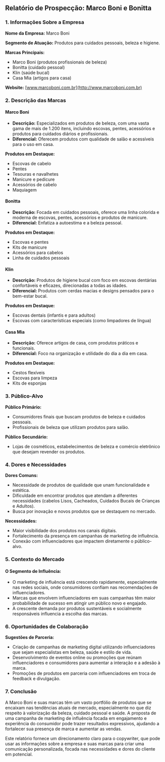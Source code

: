 ## Relatório de Prospecção: Marco Boni e Bonitta

### 1. Informações Sobre a Empresa

**Nome da Empresa:** Marco Boni

**Segmento de Atuação:** Produtos para cuidados pessoais, beleza e higiene.

**Marcas Principais:**
- Marco Boni (produtos profissionais de beleza)
- Bonitta (cuidado pessoal)
- Klin (saúde bucal)
- Casa Mia (artigos para casa)

**Website:** [www.marcoboni.com.br](http://www.marcoboni.com.br)

### 2. Descrição das Marcas

#### Marco Boni
- **Descrição:** Especializados em produtos de beleza, com uma vasta gama de mais de 1.200 itens, incluindo escovas, pentes, acessórios e produtos para cuidados diários e profissionais.
- **Diferencial:** Oferecem produtos com qualidade de salão e acessíveis para o uso em casa.

**Produtos em Destaque:**
- Escovas de cabelo
- Pentes
- Tesouras e navalhetes
- Manicure e pedicure
- Acessórios de cabelo
- Maquiagem

#### Bonitta
- **Descrição:** Focada em cuidados pessoais, oferece uma linha colorida e moderna de escovas, pentes, acessórios e produtos de manicure.
- **Diferencial:** Enfatiza a autoestima e a beleza pessoal.

**Produtos em Destaque:**
- Escovas e pentes
- Kits de manicure
- Acessórios para cabelos
- Linha de cuidados pessoais

#### Klin
- **Descrição:** Produtos de higiene bucal com foco em escovas dentárias confortáveis e eficazes, direcionadas a todas as idades.
- **Diferencial:** Produtos com cerdas macias e designs pensados para o bem-estar bucal.

**Produtos em Destaque:**
- Escovas dentais (infantis e para adultos)
- Escovas com características especiais (como limpadores de língua)

#### Casa Mia
- **Descrição:** Oferece artigos de casa, com produtos práticos e funcionais.
- **Diferencial:** Foco na organização e utilidade do dia a dia em casa.

**Produtos em Destaque:**
- Cestos flexíveis
- Escovas para limpeza
- Kits de esponjas

### 3. Público-Alvo

**Público Primário:**
- Consumidores finais que buscam produtos de beleza e cuidados pessoais.
- Profissionais de beleza que utilizam produtos para salão.

**Público Secundário:**
- Lojas de cosméticos, estabelecimentos de beleza e comércio eletrônico que desejam revender os produtos.

### 4. Dores e Necessidades

**Dores Comuns:**
- Necessidade de produtos de qualidade que unam funcionalidade e estética.
- Dificuldade em encontrar produtos que atendam a diferentes necessidades (cabelos Lisos, Cacheados, Cuidados Bucais de Crianças e Adultos).
- Busca por inovação e novos produtos que se destaquem no mercado.

**Necessidades:**
- Maior visibilidade dos produtos nos canais digitais.
- Fortalecimento da presença em campanhas de marketing de influência.
- Conexão com influenciadores que impactem diretamente o público-alvo.

### 5. Contexto do Mercado

#### O Segmento de Influência:
- O marketing de influência está crescendo rapidamente, especialmente nas redes sociais, onde consumidores confiam nas recomendações de influenciadores.
- Marcas que envolvem influenciadores em suas campanhas têm maior probabilidade de sucesso em atingir um público novo e engajado.
- A crescente demanda por produtos sustentáveis e socialmente responsáveis influencia a escolha das marcas.

### 6. Oportunidades de Colaboração

**Sugestões de Parceria:**
- Criação de campanhas de marketing digital utilizando influenciadores que sejam especialistas em beleza, saúde e estilo de vida.
- Desenvolvimento de eventos online ou promoções que reúnam influenciadores e consumidores para aumentar a interação e a adesão à marca.
- Promoções de produtos em parceria com influenciadores em troca de feedback e divulgação.

### 7. Conclusão

A Marco Boni e suas marcas têm um vasto portfólio de produtos que se encaixam nas tendências atuais de mercado, especialmente no que diz respeito à valorização da beleza, cuidado pessoal e saúde. A proposta de uma campanha de marketing de influência focada em engajamento e experiência do consumidor pode trazer resultados expressivos, ajudando a fortalecer sua presença de marca e aumentar as vendas.

Este relatório fornece um direcionamento claro para o copywriter, que pode usar as informações sobre a empresa e suas marcas para criar uma comunicação personalizada, focada nas necessidades e dores do cliente em potencial.